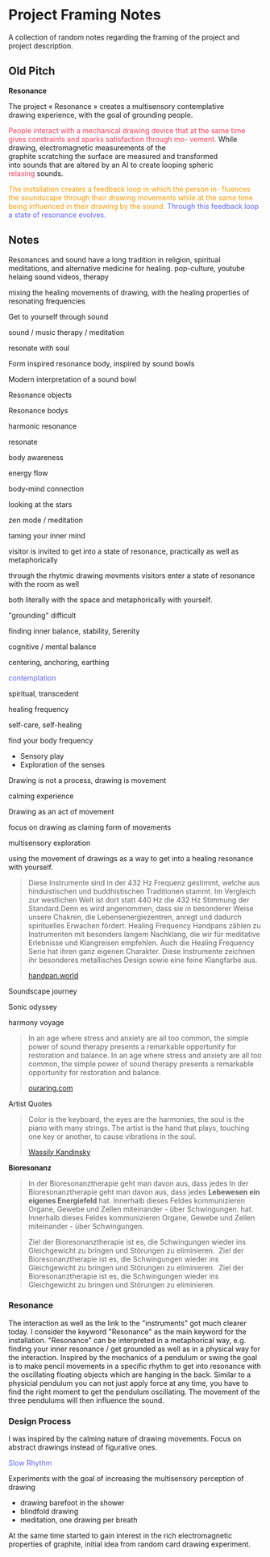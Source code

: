 # Project Framing Notes

A collection of random notes regarding the framing of the project and project description.



## Old Pitch



**Resonance**

The project « Resonance » creates a multisensory contemplative  
drawing experience, with the goal of grounding people.

<span style="color:rgba(244,63,94,1)">People interact with a mechanical drawing device that at the
same time gives constraints and sparks satisfaction through mo-
vement. </span>While drawing, electromagnetic measurements of the  
graphite scratching the surface are measured and transformed  
into sounds that are altered by an AI to create looping spheric  
<span style="color:rgba(244,63,94,1)">relaxing</span> sounds.

<span style="color:rgba(245,158,11,1)">The installation creates a feedback loop in which the person in-
fluences the soundscape through their drawing movements
while at the same time being influenced in their drawing by the
sound. </span><span style="color:rgba(99,102, 241,1)">Through this feedback loop a state of resonance
evolves.</span>



## Notes



Resonances and sound have a long tradition in religion, spiritual meditations, and alternative medicine for healing.  pop-culture, youtube helaing sound videos, therapy

mixing the healing movements of drawing, with the healing properties of resonating frequencies

Get to yourself through sound

sound / music therapy / meditation

resonate with soul

Form inspired resonance body, inspired by sound bowls

Modern interpretation of a sound bowl



Resonance objects

Resonance bodys

harmonic resonance

resonate

body awareness



energy flow

body-mind connection



looking at the stars

zen mode / meditation

taming your inner mind



visitor is invited to get into a state of resonance, practically as well as metaphorically

through the rhytmic drawing movments visitors enter a state of resonance with the room as well

both literally with the space and metaphorically with yourself.



"grounding" difficult

finding inner balance, stability, Serenity

cognitive / mental balance

centering, anchoring, earthing

<span style="color:rgba(99,102, 241,1)">contemplation</span>

spiritual, transcedent

healing frequency

self-care, self-healing

find your body frequency

- Sensory play
- Exploration of the senses



Drawing is not a process, drawing is movement

calming experience



Drawing as an act of movement

focus on drawing as claming form of movements



multisensory exploration



using the movement of drawings as a way to get into a healing resonance with yourself.



> Diese Instrumente sind in der 432 Hz Frequenz gestimmt, welche aus hinduistischen und buddhistischen Traditionen stammt. Im Vergleich zur westlichen Welt ist dort statt 440 Hz die 432 Hz Stimmung der Standard.Denn es wird angenommen, dass sie in besonderer Weise unsere Chakren, die Lebensenergiezentren, anregt und dadurch spirituelles Erwachen fördert. Healing Frequency Handpans zählen zu Instrumenten mit besonders langem Nachklang, die wir für meditative Erlebnisse und Klangreisen empfehlen. Auch die Healing Frequency Serie hat ihren ganz eigenen Charakter. Diese Instrumente zeichnen ihr besonderes metallisches Design sowie eine feine Klangfarbe aus.
> 
> [handpan.world](https://www.handpan.world/de-ch/collections/healing-frequency)



Soundscape journey

Sonic odyssey

harmony voyage



> In an age where stress and anxiety are all too common, the simple power of sound therapy presents a remarkable opportunity for restoration and balance. In an age where stress and anxiety are all too common, the simple power of sound therapy presents a remarkable opportunity for restoration and balance. 
> 
> [ouraring.com](https://ouraring.com/blog/the-benefits-of-the-9-solfeggio-frequencies/)



Artist Quotes

> Color is the keyboard, the eyes are the harmonies, the soul is the piano with many strings. The artist is the hand that plays, touching one key or another, to cause vibrations in the soul.
> 
> [Wassily Kandinsky](https://www.brainyquote.com/authors/wassily-kandinsky-quotes)



**Bioresonanz**

> In der Bioresonanztherapie geht man davon aus, dass jedes In der Bioresonanztherapie geht man davon aus, dass jedes **Lebewesen ein eigenes Energiefeld** hat. Innerhalb dieses Feldes kommunizieren Organe, Gewebe und Zellen miteinander - über Schwingungen. hat. Innerhalb dieses Feldes kommunizieren Organe, Gewebe und Zellen miteinander - über Schwingungen.
> 
> Ziel der Bioresonanztherapie ist es, die Schwingungen wieder ins Gleichgewicht zu bringen und Störungen zu eliminieren.  Ziel der Bioresonanztherapie ist es, die Schwingungen wieder ins Gleichgewicht zu bringen und Störungen zu eliminieren.  Ziel der Bioresonanztherapie ist es, die Schwingungen wieder ins Gleichgewicht zu bringen und Störungen zu eliminieren. 



### Resonance



The interaction as well as the link to the "instruments" got much clearer today. I consider the keyword "Resonance" as the main keyword for the installation. "Resonance" can be interpreted in a metaphorical way, e.g. finding your inner resonance / get grounded as well as in a physical way for the interaction. Inspired by the mechanics of a pendulum or swing the goal is to make pencil movements in a specific rhythm to get into resonance with the oscillating floating objects which are hanging in the back. Similar to a physicial pendulum you can not just apply force at any time, you have to find the right moment to get the pendulum oscillating. The movement of the three pendulums will then influence the sound.





### Design Process



I was inspired by the calming nature of drawing movements. Focus on abstract drawings instead of figurative ones.

<span style="color:rgba(99,102, 241,1)">Slow Rhythm</span>

Experiments with the goal of increasing the multisensory perception of drawing

- drawing barefoot in the shower
- blindfold drawing
- meditation, one drawing per breath

At the same time started to gain interest in the rich electromagnetic properties of graphite, initial idea from random card drawing experiment.